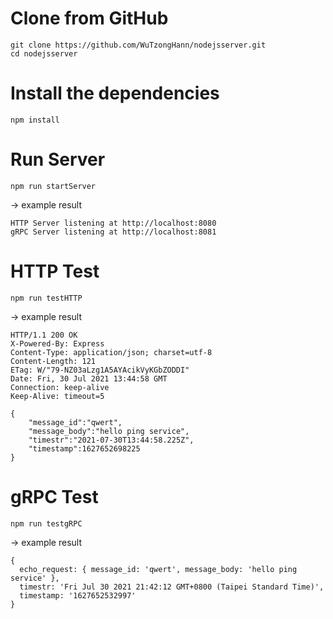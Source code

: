 # Clone from GitHub
```
git clone https://github.com/WuTzongHann/nodejsserver.git
cd nodejsserver
```

# Install the dependencies
```
npm install
```

# Run Server
```
npm run startServer
```
-> example result
```
HTTP Server listening at http://localhost:8080
gRPC Server listening at http://localhost:8081
```

# HTTP Test
```
npm run testHTTP
```
-> example result
```
HTTP/1.1 200 OK
X-Powered-By: Express
Content-Type: application/json; charset=utf-8
Content-Length: 121
ETag: W/"79-NZ03aLzg1A5AYAcikVyKGbZODDI"
Date: Fri, 30 Jul 2021 13:44:58 GMT
Connection: keep-alive
Keep-Alive: timeout=5

{
	"message_id":"qwert",
	"message_body":"hello ping service",
	"timestr":"2021-07-30T13:44:58.225Z",
	"timestamp":1627652698225
}
```

# gRPC Test
```
npm run testgRPC
```
-> example result
```
{
  echo_request: { message_id: 'qwert', message_body: 'hello ping service' },
  timestr: 'Fri Jul 30 2021 21:42:12 GMT+0800 (Taipei Standard Time)',
  timestamp: '1627652532997'
}
```
